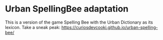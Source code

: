 # Urban SpellingBee adaptation

This is a version of the game Spelling Bee with the Urban Dictionary as its lexicon.
Take a sneak peak: https://curiosdevcooki.github.io/urban-spelling-bee/
